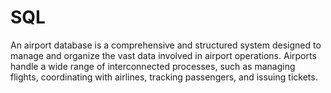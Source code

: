 # SQL
An airport database is a comprehensive and structured system designed to manage and organize the vast data involved in airport operations. Airports handle a wide range of interconnected processes, such as managing flights, coordinating with airlines, tracking passengers, and issuing tickets. 
